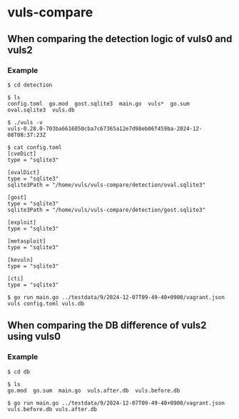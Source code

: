 # vuls-compare
## When comparing the detection logic of vuls0 and vuls2
### Example

```console
$ cd detection

$ ls
config.toml  go.mod  gost.sqlite3  main.go  vuls*  go.sum  oval.sqlite3  vuls.db

$ ./vuls -v
vuls-0.28.0-703ba6616050cba7c67365a12e7d98eb06f459ba-2024-12-08T08:37:23Z

$ cat config.toml
[cveDict]
type = "sqlite3"

[ovalDict]
type = "sqlite3"
sqlite3Path = "/home/vuls/vuls-compare/detection/oval.sqlite3"

[gost]
type = "sqlite3"
sqlite3Path = "/home/vuls/vuls-compare/detection/gost.sqlite3"

[exploit]
type = "sqlite3"

[metasploit]
type = "sqlite3"

[kevuln]
type = "sqlite3"

[cti]
type = "sqlite3"

$ go run main.go ../testdata/9/2024-12-07T09-49-40+0900/vagrant.json vuls config.toml vuls.db
```

## When comparing the DB difference of vuls2 using vuls0
### Example
```console
$ cd db

$ ls
go.mod  go.sum  main.go  vuls.after.db  vuls.before.db

$ go run main.go ../testdata/9/2024-12-07T09-49-40+0900/vagrant.json vuls.before.db vuls.after.db
```